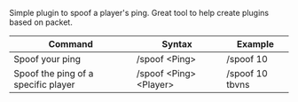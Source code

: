 Simple plugin to spoof a player's ping. Great tool to help create plugins based on packet.

| Command        | Syntax      | Example |
| ------|-----|-----|
| Spoof your ping|/spoof \<Ping\>|/spoof 10|
| Spoof the ping of a specific player|/spoof \<Ping\> \<Player\>|/spoof 10 tbvns|
